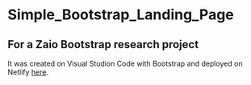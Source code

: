 # Simple_Bootstrap_Landing_Page
## For a Zaio Bootstrap research project
It was created on Visual Studion Code with Bootstrap and deployed on Netlify [here](https://zaio-bootstrap-landing-page-research.netlify.app).
